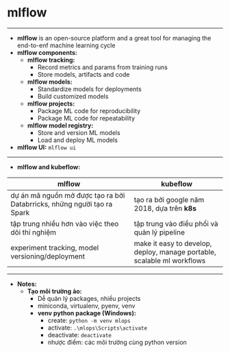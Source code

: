 # mlflow
---
- **mlflow** is an open-source platform and a great tool for managing the end-to-enf machine learning cycle
- **mlflow components:**
  - **mlflow tracking:**
    - Record metrics and params from training runs
    - Store models, artifacts and code
  - **mlflow models:**
    - Standardize models for deployments
    - Build customized models
  - **mlflow projects:**
    - Package ML code for reproducibility
    - Package ML code for repeatability
  - **mlflow model registry:**
    - Store and version ML models
    - Load and deploy ML models
- **mlflow UI:** `mlflow ui`
---
- **mlflow and kubeflow:**

|mlflow|kubeflow|
|------|--------|
|dự án mã nguồn mở được tạo ra bởi Databrricks, những người tạo ra Spark|tạo ra bởi google năm 2018, dựa trên **k8s**|
|tập trung nhiều hơn vào việc theo dõi thí nghiệm|tập trung vào điều phối và quản lý pipeline|
|experiment tracking, model versioning/deployment|make it easy to develop, deploy, manage portable, scalable ml workflows|

---
- **Notes:**
  - **Tạo môi trường ảo:**
    - Dễ quản lý packages, nhiều projects
    - miniconda, virtualenv, pyenv, venv
    - **venv python package (Windows):**
      - create: `python -m venv mlops`
      - activate: `.\mlops\Scripts\activate`
      - deactivate: `deactivate`
      - nhược điểm: các môi trường cùng python version